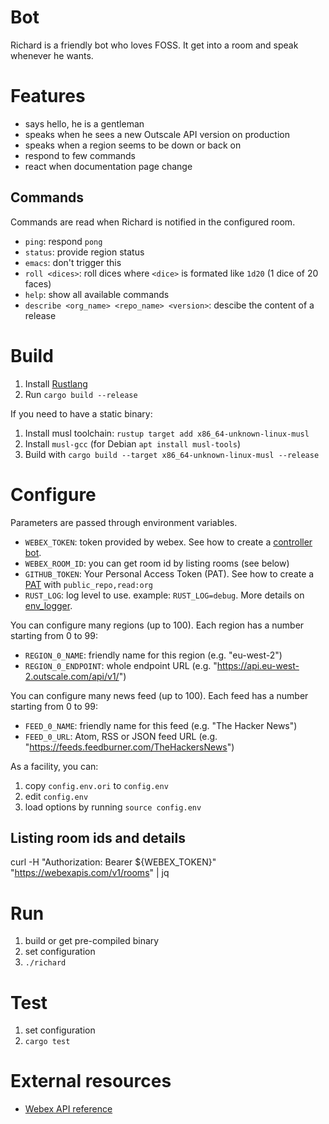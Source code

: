 # Bot

Richard is a friendly bot who loves FOSS.
It get into a room and speak whenever he wants.

# Features

- says hello, he is a gentleman
- speaks when he sees a new Outscale API version on production
- speaks when a region seems to be down or back on
- respond to few commands
- react when documentation page change

## Commands

Commands are read when Richard is notified in the configured room.
- `ping`: respond `pong`
- `status`: provide region status
- `emacs`: don't trigger this
- `roll <dices>`: roll dices where `<dice>` is formated like `1d20` (1 dice of 20 faces)
- `help`: show all available commands
- `describe <org_name> <repo_name> <version>`: descibe the content of a release 

# Build

1. Install [Rustlang](https://www.rust-lang.org/)
2. Run `cargo build --release`

If you need to have a static binary:
1. Install musl toolchain: `rustup target add x86_64-unknown-linux-musl`
2. Install `musl-gcc` (for Debian `apt install musl-tools`)
3. Build with `cargo build --target x86_64-unknown-linux-musl --release`

# Configure

Parameters are passed through environment variables.

- `WEBEX_TOKEN`: token provided by webex. See how to create a [controller bot](https://developer.webex.com/docs/bots).
- `WEBEX_ROOM_ID`: you can get room id by listing rooms (see below)
- `GITHUB_TOKEN`: Your Personal Access Token (PAT). See how to create a [PAT](https://docs.github.com/en/authentication/keeping-your-account-and-data-secure/creating-a-personal-access-token) with `public_repo,read:org`
- `RUST_LOG`: log level to use. example: `RUST_LOG=debug`. More details on [env_logger](https://docs.rs/env_logger/latest/env_logger/).

You can configure many regions (up to 100). Each region has a number starting from 0 to 99:
- `REGION_0_NAME`: friendly name for this region (e.g. "eu-west-2")
- `REGION_0_ENDPOINT`: whole endpoint URL (e.g. "https://api.eu-west-2.outscale.com/api/v1/")

You can configure many news feed (up to 100). Each feed has a number starting from 0 to 99:
- `FEED_0_NAME`: friendly name for this feed (e.g. "The Hacker News")
- `FEED_0_URL`: Atom, RSS or JSON feed URL (e.g. "https://feeds.feedburner.com/TheHackersNews")

As a facility, you can:
1. copy `config.env.ori` to `config.env`
2. edit `config.env`
3. load options by running `source config.env`

## Listing room ids and details

curl -H "Authorization: Bearer ${WEBEX_TOKEN}" "https://webexapis.com/v1/rooms" | jq

# Run

1. build or get pre-compiled binary
2. set configuration
3. `./richard`

# Test

1. set configuration
2. `cargo test`

# External resources

- [Webex API reference](https://developer.webex.com/docs/api/basics)
